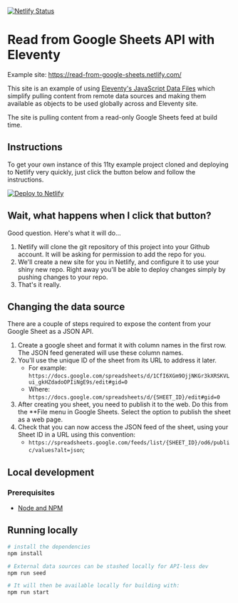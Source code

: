 [![Netlify Status](https://api.netlify.com/api/v1/badges/acfc2936-e6da-4242-88a5-ef27b3765059/deploy-status)](https://app.netlify.com/sites/read-from-google-sheets/deploys)

# Read from Google Sheets API with Eleventy

Example site: https://read-from-google-sheets.netlify.com/

This site is an example of using [Eleventy's JavaScript Data Files](https://www.11ty.io/docs/data-js/) which simplify pulling content from remote data sources and making them available as  objects to be used globally across and Eleventy site.

The site is pulling content from a read-only Google Sheets feed at build time.


## Instructions

To get your own instance of this 11ty example project cloned and deploying to Netlify very quickly, just click the button below and follow the instructions.

[![Deploy to Netlify](https://www.netlify.com/img/deploy/button.svg)](https://app.netlify.com/start/deploy?repository=https://github.com/philhawksworth/example-read-from-sheets)


## Wait, what happens when I click that button?

Good question. Here's what it will do...

1. Netlify will clone the git repository of this project into your Github account. It will be asking for permission to add the repo for you.
2. We'll create a new site for you in Netlify, and configure it to use your shiny new repo. Right away you'll be able to deploy changes simply by pushing changes to your repo.
3. That's it really.

## Changing the data source

There are a couple of steps required to expose the content from your Google Sheet as a JSON API.

1. Create a google sheet and format it with column names in the first row. The JSON feed generated will use these column names.
2. You'll use the unique ID of the sheet from its URL to address it later.
    - For example: `https://docs.google.com/spreadsheets/d/1CfI6XGm9OjjNKGr3kXRSKVLui_gkHZdadoOPIiNgE9s/edit#gid=0`
    - Where: `https://docs.google.com/spreadsheets/d/{SHEET_ID}/edit#gid=0`
3. After creating you sheet, you need to publish it to the web. Do this from the **File menu in Google Sheets. Select the option to publish the sheet as a web page.
4. Check that you can now access the JSON feed of the sheet, using your Sheet ID in a URL using this convention:
   - `https://spreadsheets.google.com/feeds/list/{SHEET_ID}/od6/public/values?alt=json`;

## Local development

### Prerequisites

- [Node and NPM](https://nodejs.org/)


## Running locally

```bash
# install the dependencies
npm install

# External data sources can be stashed locally for API-less dev
npm run seed

# It will then be available locally for building with:
npm run start
```


